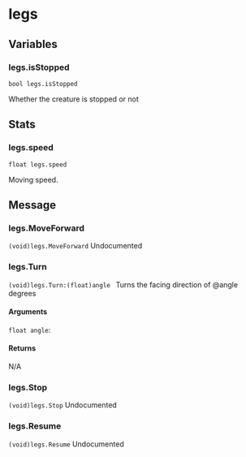 # legs
## Variables
### legs.isStopped
`bool legs.isStopped`

Whether the creature is stopped or not
## Stats
### legs.speed
`float legs.speed`

Moving speed.
## Message
### legs.MoveForward
`(void)legs.MoveForward`
Undocumented
### legs.Turn
`(void)legs.Turn:(float)angle `
Turns the facing direction of @angle degrees
#### Arguments
`float angle`: 

#### Returns
N/A
### legs.Stop
`(void)legs.Stop`
Undocumented
### legs.Resume
`(void)legs.Resume`
Undocumented

